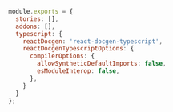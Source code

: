 ```js filename=".storybook/main.js" renderer="common" language="js"
module.exports = {
  stories: [],
  addons: [],
  typescript: {
    reactDocgen: 'react-docgen-typescript',
    reactDocgenTypescriptOptions: {
      compilerOptions: {
        allowSyntheticDefaultImports: false,
        esModuleInterop: false,
      },
    }
  }
};
```
